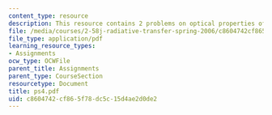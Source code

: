 ```yaml
---
content_type: resource
description: This resource contains 2 problems on optical properties of gold and nanoparticles.
file: /media/courses/2-58j-radiative-transfer-spring-2006/c8604742cf865f78dc5c15d4ae2d0de2_ps4.pdf
file_type: application/pdf
learning_resource_types:
- Assignments
ocw_type: OCWFile
parent_title: Assignments
parent_type: CourseSection
resourcetype: Document
title: ps4.pdf
uid: c8604742-cf86-5f78-dc5c-15d4ae2d0de2
---
```

